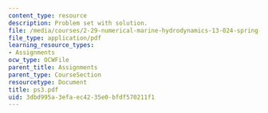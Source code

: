 ```yaml
---
content_type: resource
description: Problem set with solution.
file: /media/courses/2-29-numerical-marine-hydrodynamics-13-024-spring-2003/3dbd995a3efaec4235e0bfdf570211f1_ps3.pdf
file_type: application/pdf
learning_resource_types:
- Assignments
ocw_type: OCWFile
parent_title: Assignments
parent_type: CourseSection
resourcetype: Document
title: ps3.pdf
uid: 3dbd995a-3efa-ec42-35e0-bfdf570211f1
---
```

